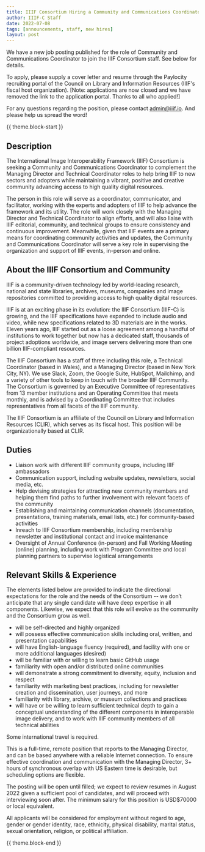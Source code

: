 ```yaml
---
title: IIIF Consortium Hiring a Community and Communications Coordinator
author: IIIF-C Staff
date: 2022-07-08
tags: [announcements, staff, new hires]
layout: post
---
```


We have a new job posting published for the role of Community and Communications Coordinator to join the IIIF Consortium staff. See below for details. 

To apply, please supply a cover letter and resume through the Paylocity recruiting portal of the Council on Library and Information Resources (IIIF's fiscal host organization). [Note: applications are now closed and we have removed the link to the application portal. Thanks to all who applied!]

For any questions regarding the position, please contact <admin@iiif.io>. And please help us spread the word!


{{ theme.block-start }}

## Description
The International Image Interoperability Framework  (IIIF) Consortium is seeking a Community and Communications Coordinator to complement the Managing Director and Technical Coordinator roles to help bring IIIF to new sectors and adopters while maintaining a vibrant, positive and creative community advancing access to high quality digital resources.

The person in this role will serve as a coordinator, communicator, and facilitator, working with the experts and adopters of IIIF to help advance the framework and its utility. The role will work closely with the Managing Director and Technical Coordinator to align efforts, and will also liaise with IIIF editorial, community, and technical groups to ensure consistency and continuous improvement. Meanwhile, given that IIIF events are a primary means for coordinating community activities and updates, the Community and Communications Coordinator will serve a key role in supervising the organization and support of IIIF events, in-person and online. 

## About the IIIF Consortium and Community

IIIF is a community-driven technology led by world-leading research, national and state libraries, archives, museums, companies and image repositories committed to providing access to high quality digital resources. 

IIIF is at an exciting phase in its evolution: the IIIF Consortium (IIIF-C) is growing, and the IIIF specifications have expanded to include audio and video, while new specifications related to 3D materials are in the works. Eleven years ago, IIIF started out as a loose agreement among a handful of institutions to work together but now has a dedicated staff, thousands of project adoptions worldwide, and image servers delivering more than one billion IIIF-compliant resources. 

The IIIF Consortium has a staff of three including this role, a Technical Coordinator (based in Wales), and a Managing Director (based in New York City, NY). We use Slack, Zoom, the Google Suite, HubSpot, Mailchimp, and a variety of other tools to keep in touch with the broader IIIF Community. The Consortium is governed by an Executive Committee of representatives from 13 member institutions and an Operating Committee that meets monthly, and is advised by a Coordinating Committee that includes representatives from all facets of the IIIF community. 

The IIIF Consortium is an affiliate of the Council on Library and Information Resources (CLIR), which serves as its fiscal host. This position will be organizationally based at CLIR.

## Duties

- Liaison work with different IIIF community groups, including IIIF ambassadors
- Communication support, including website updates, newsletters, social media, etc.
- Help devising strategies for attracting new community members and helping them find paths to further involvement with relevant facets of the community
- Establishing and maintaining communication channels (documentation, presentations, training materials, email lists, etc.) for community-based activities
- Inreach to IIIF Consortium membership, including membership newsletter and institutional contact and invoice maintenance
- Oversight of Annual Conference (in-person) and Fall Working Meeting (online) planning, including work with Program Committee and local planning partners to supervise logistical arrangements

## Relevant Skills & Experience

The elements listed below are provided to indicate the directional expectations for the role and the needs of the Consortium -- we don’t anticipate that any single candidate will have deep expertise in all components. Likewise, we expect that this role will evolve as the community and the Consortium grow as well.

- will be self-directed and highly organized
- will possess effective communication skills including oral, written, and presentation capabilities
- will have English-language fluency (required), and facility with one or more additional languages (desired)
- will be familiar with or willing to learn basic GitHub usage
- familiarity with open and/or distributed online communities
- will demonstrate a strong commitment to diversity, equity, inclusion and respect
- familiarity with marketing best practices, including for newsletter creation and dissemination, user journeys, and more
- familiarity with library, archive, or museum collections and practices
- will have or be willing to learn sufficient technical depth to gain a conceptual understanding of the different components in interoperable image delivery, and to work with IIIF community members of all technical abilities

Some international travel is required. 

This is a full-time, remote position that reports to the Managing Director, and can be based anywhere with a reliable Internet connection. To ensure effective coordination and communication with the Managing Director, 3+ hours of synchronous overlap with US Eastern time is desirable, but scheduling options are flexible.

The posting will be open until filled; we expect to review resumes in August 2022 given a sufficient pool of candidates, and will proceed with interviewing soon after. The minimum salary for this position is USD$70000 or local equivalent.

All applicants will be considered for employment without regard to age, gender or gender identity, race, ethnicity, physical disability, marital status, sexual orientation, religion, or political affiliation.


{{ theme.block-end }}